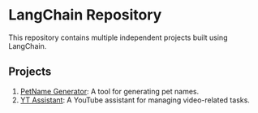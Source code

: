 # LangChain Repository

This repository contains multiple independent projects built using LangChain.

## Projects

1. [PetName Generator](petNameGenerator/README.md): A tool for generating pet names.
2. [YT Assistant](YoutubeAssistant/README.md): A YouTube assistant for managing video-related tasks.
